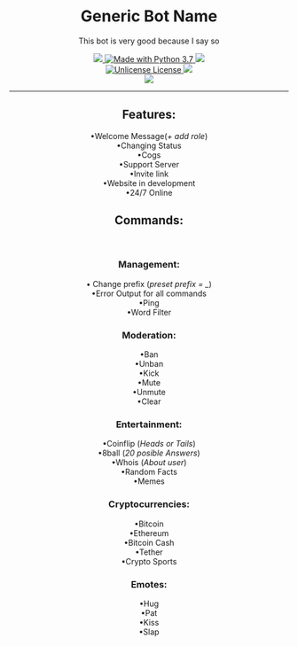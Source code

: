 <h1 align="center"> Generic Bot Name </h1>
<p align="center">This bot is very good because I say so </p>
<div align="center">
  <p align="center">
      <a href="https://github.com/Paic26/GenericBotName/releases/tag/V2.5">
        <img src="https://img.shields.io/github/downloads/Paic26/GenericBotName/V2.5/total?color=ffa600&label=Download%20v2.5&logo=Github&logoColor=ffa600&style=for-the-badge">
      </a>
      <a href="https://www.python.org/downloads/">
        <img src="https://img.shields.io/badge/Made%20With-Python%203.7-blue.svg?style=for-the-badge&logo=Python" alt="Made with Python 3.7">
      </a>
      <a href="https://heroku.com">
        <img src="https://img.shields.io/badge/deploy_to-heroku-997FBC.svg?style=for-the-badge&logo=Heroku">
      </a>
    <br>
      <a href="https://github.com/Paic26/GenericBotName/master/LICENSE">
        <img src="https://img.shields.io/badge/license-unlicense-00d696.svg?style=for-the-badge" alt="Unlicense License">
      </a>
      <a href="https://github.com/Paic26/GenericBotName/commits/master">
        <img src=https://img.shields.io/badge/Commits%20-127/month-42a341.svg?style=for-the-badge&logo=Github">
      </a>
     <br>
      <a href="https://discord.io/GenericBotName">
        <img src="https://img.shields.io/badge/discord-join-7289DA.svg?style=for-the-badge&logo=Discord">
      </a>
  </p>
</div>
                                                                                                        
                                                                                                        
---

<h2 align="center"> Features: </h2>
<p align="center">
  &bull;Welcome Message(<em>+ add role</em>) <br>
 &bull;Changing Status <br>
 &bull;Cogs <br>
 &bull;Support Server <br>
 &bull;Invite link <br>
 &bull;Website in development <br>
 &bull;24/7 Online <br>
</p>
<h2 align="center"> Commands: </h2><br>

<h3 align="center"> Management: </h3>
<p align="center">
 &bull; Change prefix (<em>preset prefix = _</em>)<br>
 &bull;Error Output for all commands<br>
 &bull;Ping<br>
 &bull;Word Filter <br>
</p>
<h3 align="center"> Moderation: </h3>
<p align="center">
 &bull;Ban <br>
 &bull;Unban <br>
 &bull;Kick <br>
 &bull;Mute <br>
 &bull;Unmute <br>
 &bull;Clear <br>
</p>
<h3 align="center"> Entertainment: </h3>
<p align="center">
 &bull;Coinflip (<em>Heads or Tails</em>)  <br>
 &bull;8ball (<em>20 posible Answers</em>) <br>
 &bull;Whois (<em>About user</em>) <br>
 &bull;Random Facts <br>
 &bull;Memes <br>
</p>
<h3 align="center"> Cryptocurrencies: </h3>
<p align="center">
 &bull;Bitcoin <br>
 &bull;Ethereum <br>
 &bull;Bitcoin Cash <br>
 &bull;Tether <br>
 &bull;Crypto Sports <br>
</p>
<h3 align="center"> Emotes: </h3>
<p align="center">
 &bull;Hug <br>
 &bull;Pat <br>
 &bull;Kiss <br>
 &bull;Slap <br>
</p>
